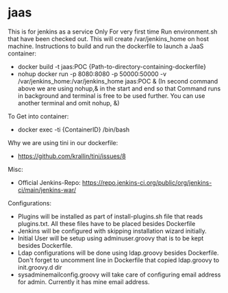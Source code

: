 # jaas
This is for jenkins as a service
Only For very first time Run environment.sh that have been checked out. This will create /var/jenkins_home on host machine.
Instructions to build and run the dockerfile to launch a JaaS container:
- docker build -t jaas:POC {Path-to-directory-containing-dockerfile}
- nohup docker run -p 8080:8080 -p 50000:50000 -v /var/jenkins_home:/var/jenkins_home jaas:POC &
(In second command above we are using nohup,& in the start and end so that Command runs in background and terminal is free to be used further. You can use another terminal and omit 
nohup, &) 

To Get into container:
- docker exec -ti {ContainerID} /bin/bash


Why we are using tini in our dockerfile:
- https://github.com/krallin/tini/issues/8

Misc:
- Official Jenkins-Repo: https://repo.jenkins-ci.org/public/org/jenkins-ci/main/jenkins-war/

Configurations:
- Plugins will be installed as part of install-plugins.sh file that reads plugins.txt. All these files have to be placed besides Dockerfile
- Jenkins will be configured with skipping installation wizard initially.
- Initial User will be setup using adminuser.groovy that is to be kept besides Dockerfile.
- Ldap configurations will be done using ldap.groovy besides Dockerfile. Don't forget to uncomment line in Dockerfile that copied ldap.groovy to init.groovy.d dir
- sysadminemailconfig.groovy will take care of configuring email address for admin. Currently it has mine email address.
